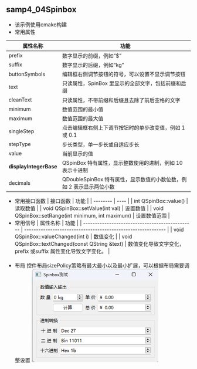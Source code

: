 ## samp4_04Spinbox

- 该示例使用cmake构建
- 常用属性

| 属性名称 | 功能 |
| -------- | ---- |
| prefix         |  数字显示的前缀，例如“$”    |
| suffix         |  数字显示的后缀，例如“kg”    |
| buttonSymbols         |  编辑框右侧调节按钮的符号，可以设置不显示调节按钮    |
| text         |  只读属性，SpinBox 里显示的全部文字，包括前缀和后缀    |
| cleanText         |  只读属性，不带前缀和后缀且去除了前后空格的文字    |
| minimum         |  数值范围的最小值    |
| maximum         |  数值范围的最大值    |
| singleStep         |  点击编辑框右侧上下调节按钮时的单步改变值，例如 1 或 0.1    |
| stepType         |  步长类型，单一步长或自适应步长    |
| value         |  当前显示的值    |
| **displayIntegerBase**     |  QSpinBox 特有属性，显示整数使用的进制，例如 10 表示十进制    |
| decimals         |  QDoubleSpinBox 特有属性，显示数值的小数位数，例如 2 表示显示两位小数    |
- 常用接口函数
| 接口函数 | 功能 |
| -------- | ---- |
|  int QSpinBox::value()        |  读取数值    |
|  void QSpinBox::setValue(int val)        |  设置数值    |
|  void QSpinBox::setRange(int minimum, int maximum)   | 设置数值范围     |
- 常用信号
| 属性名称                                        | 功能                                                         |
| ----------------------------------------------- | ------------------------------------------------------------ |
| void QSpinBox::valueChanged(int i)              | 数值变化                                                     |
| void QSpinBox::textChanged(const QString &text) | 数值变化导致文字变化，prefix 或suffix 属性变化导致文字变化。 |



####
- 布局
控件布局sizePolicy策略有最大最小以及最小扩展，可以根据布局需要调整设置
![运行示例](https://github.com/honyer/qt6_dev_guide/blob/main/Chap04_Widgets/samp4_04Spinbox/samp4_04_preview.png)

